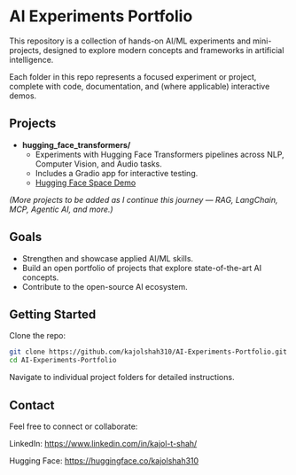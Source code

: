 # AI Experiments Portfolio

This repository is a collection of hands-on AI/ML experiments and mini-projects, designed to explore modern concepts and frameworks in artificial intelligence.

Each folder in this repo represents a focused experiment or project, complete with code, documentation, and (where applicable) interactive demos.

## Projects

- **hugging_face_transformers/**
  - Experiments with Hugging Face Transformers pipelines across NLP, Computer Vision, and Audio tasks.
  - Includes a Gradio app for interactive testing.
  - [Hugging Face Space Demo](https://huggingface.co/spaces/kajolshah310/Transformers-Pipelines)

*(More projects to be added as I continue this journey — RAG, LangChain, MCP, Agentic AI, and more.)*

## Goals

- Strengthen and showcase applied AI/ML skills.
- Build an open portfolio of projects that explore state-of-the-art AI concepts.
- Contribute to the open-source AI ecosystem.

## Getting Started

Clone the repo:

```bash
git clone https://github.com/kajolshah310/AI-Experiments-Portfolio.git
cd AI-Experiments-Portfolio
```
Navigate to individual project folders for detailed instructions.

## Contact

Feel free to connect or collaborate:

LinkedIn: https://www.linkedin.com/in/kajol-t-shah/

Hugging Face: https://huggingface.co/kajolshah310
